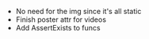 * No need for the img since it's all static
* Finish poster attr for videos
* Add AssertExists to funcs